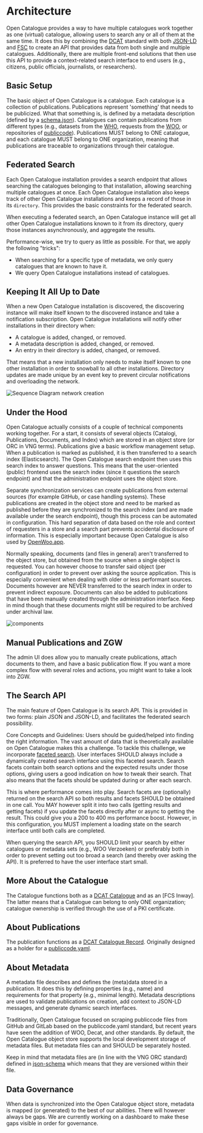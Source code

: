 # Architecture

Open Catalogue provides a way to have multiple catalogues work together as one (virtual) catalogue, allowing users to search any or all of them at the same time. It does this by combining the [DCAT](https://joinup.ec.europa.eu/collection/semic-support-centre/solution/dcat-application-profile-data-portals-europe/release/300) standard with both [JSON-LD](https://json-ld.org/) and [FSC](https://docs.fsc.nlx.io/introduction) to create an API that provides data from both single and multiple catalogues. Additionally, there are multiple front-end solutions that then use this API to provide a context-related search interface to end users (e.g., citizens, public officials, journalists, or researchers).

## Basic Setup
The basic object of Open Catalogue is a catalogue. Each catalogue is a collection of publications. Publications represent 'something' that needs to be publicized. What that something is, is defined by a metadata description (defined by a [schema.json](https://json-schema.org/)). Catalogues can contain publications from different types (e.g., datasets from the [WHO](), requests from the [WOO](), or repositories of [publiccode](https://docs.italia.it/italia/developers-italia/publiccodeyml-en/en/master/index.html)). Publications MUST belong to ONE catalogue, and each catalogue MUST belong to ONE organization, meaning that publications are traceable to organizations through their catalogue.

## Federated Search
Each Open Catalogue installation provides a search endpoint that allows searching the catalogues belonging to that installation, allowing searching multiple catalogues at once. Each Open Catalogue installation also keeps track of other Open Catalogue installations and keeps a record of those in its `directory`. This provides the basic constraints for the federated search.

When executing a federated search, an Open Catalogue instance will get all other Open Catalogue installations known to it from its directory, query those instances asynchronously, and aggregate the results.

Performance-wise, we try to query as little as possible. For that, we apply the following "tricks":
- When searching for a specific type of metadata, we only query catalogues that are known to have it.
- We query Open Catalogue installations instead of catalogues.

## Keeping It All Up to Date
When a new Open Catalogue installation is discovered, the discovering instance will make itself known to the discovered instance and take a notification subscription. Open Catalogue installations will notify other installations in their directory when:
- A catalogue is added, changed, or removed.
- A metadata description is added, changed, or removed.
- An entry in their directory is added, changed, or removed.

That means that a new installation only needs to make itself known to one other installation in order to snowball to all other installations. Directory updates are made unique by an event key to prevent circular notifications and overloading the network.

![Sequence Diagram network creation](https://raw.githubusercontent.com/OpenCatalogi/.github/main/docs/handleidingen/createnetwork.svg "Sequence Diagram network creation")

## Under the Hood
Open Catalogue actually consists of a couple of technical components working together. For a start, it consists of several objects (Catalogi, Publications, Documents, and Index) which are stored in an object store (or ORC in VNG terms). Publications give a basic workflow management setup. When a publication is marked as published, it is then transferred to a search index (Elasticsearch). The Open Catalogue search endpoint then uses this search index to answer questions. This means that the user-oriented (public) frontend uses the search index (since it questions the search endpoint) and that the administration endpoint uses the object store.

Separate synchronization services can create publications from external sources (for example GitHub, or case handling systems). These publications are created in the object store and need to be marked as published before they are synchronized to the search index (and are made available under the search endpoint), though this process can be automated in configuration. This hard separation of data based on the role and context of requesters in a store and a search part prevents accidental disclosure of information. This is especially important because Open Catalogue is also used by [OpenWoo.app]().

Normally speaking, documents (and files in general) aren't transferred to the object store, but obtained from the source when a single object is requested. You can however choose to transfer said object (per configuration) in order to prevent over asking the source application. This is especially convenient when dealing with older or less performant sources. Documents however are NEVER transferred to the search index in order to prevent indirect exposure. Documents can also be added to publications that have been manually created through the administration interface. Keep in mind though that these documents might still be required to be archived under archival law.

![components](https://raw.githubusercontent.com/OpenCatalogi/.github/main/docs/handleidingen/components.svg "components")

## Manual Publications and ZGW
The admin UI does allow you to manually create publications, attach documents to them, and have a basic publication flow. If you want a more complex flow with several roles and actions, you might want to take a look into ZGW.  

## The Search API
The main feature of Open Catalogue is its search API. This is provided in two forms: plain JSON and JSON-LD, and facilitates the federated search possibility.

Core Concepts and Guidelines:
Users should be guided/helped into finding the right information. The vast amount of data that is theoretically available on Open Catalogue makes this a challenge. To tackle this challenge, we incorporate [faceted search](https://www.oxfordsemantic.tech/faqs/what-is-faceted-search#:~:text=Faceted%20search%20is%20a%20method,that%20we%20are%20looking%20for.). User interfaces SHOULD always include a dynamically created search interface using this faceted search. Search facets contain both search options and the expected results under those options, giving users a good indication on how to tweak their search. That also means that the facets should be updated during or after each search.

This is where performance comes into play. Search facets are (optionally) returned on the search API so both results and facets SHOULD be obtained in one call. You MAY however split it into two calls (getting results and getting facets) if you update the facets directly after or async to getting the result. This could give you a 200 to 400 ms performance boost. However, in this configuration, you MUST implement a loading state on the search interface until both calls are completed.

When querying the search API, you SHOULD limit your search by either catalogues or metadata sets (e.g., WOO Verzoeken) or preferably both in order to prevent setting out too broad a search (and thereby over asking the API). It is preferred to have the user interface start small.

## More About the Catalogue
The Catalogue functions both as a [DCAT Catalogue](https://semiceu.github.io/DCAT-AP/releases/3.0.0/#CataloguedResource) and as an [FCS Inway]. The latter means that a Catalogue can belong to only ONE organization; catalogue ownership is verified through the use of a PKI certificate.

## About Publications
The publication functions as a [DCAT Catalogue Record](https://semiceu.github.io/DCAT-AP/releases/3.0.0/#CatalogueRecord). Originally designed as a holder for a [publiccode.yaml](https://docs.italia.it/italia/developers-italia/publiccodeyml-en/en/master/index.html).

## About Metadata
A metadata file describes and defines the (meta)data stored in a publication. It does this by defining properties (e.g., name) and requirements for that property (e.g., minimal length). Metadata descriptions are used to validate publications on creation, add context to JSON-LD messages, and generate dynamic search interfaces.

Traditionally, Open Catalogue focused on scraping publiccode files from GitHub and GitLab based on the publiccode.yaml standard, but recent years have seen the addition of WOO, Decat, and other standards. By default, the Open Catalogue object store supports the local development storage of metadata files. But metadata files can and SHOULD be separately hosted.

Keep in mind that metadata files are (in line with the VNG ORC standard) defined in [json-schema](https://json-schema.org/) which means that they are versioned within their file.

## Data Governance
When data is synchronized into the Open Catalogue object store, metadata is mapped (or generated) to the best of our abilities. There will however always be gaps. We are currently working on a dashboard to make these gaps visible in order for governance.
